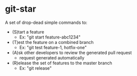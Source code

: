 # git-star
A set of drop-dead simple commands to:
* (S)tart a feature 
  * Ex: "git start feature-abc1234"
* (T)est the feature on a combined branch 
  * Ex: "git test feature-1, hotfix-one"
* (A)sk other developers to review the generated pull request
  * request generated automatically
* (R)elease the set of features to the master branch 
  * Ex: "git release"
